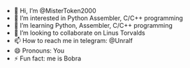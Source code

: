 - 👋 Hi, I’m @MisterToken2000
- 👀 I’m interested in Python Assembler, C/C++ programming
- 🌱 I’m learning Python, Assembler, C/C++ programming
- 💞️ I’m looking to collaborate on Linus Torvalds
- 📫 How to reach me in telegram: @Unralf
- 😄 Pronouns: You
- ⚡ Fun fact: me is Bobra

<!---
MisterToken2000/MisterToken2000 is a ✨ special ✨ repository because its `README.md` (this file) appears on your GitHub profile.
You can click the Preview link to take a look at your changes.
--->
